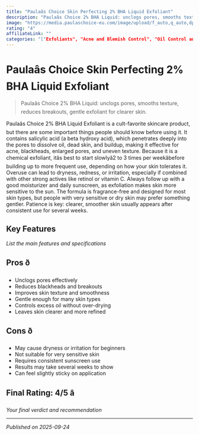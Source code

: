 ```yaml
---
title: "Paulaâs Choice Skin Perfecting 2% BHA Liquid Exfoliant"
description: "Paulaâs Choice 2% BHA Liquid: unclogs pores, smooths texture, reduces breakouts, gentle exfoliant for clearer skin."
image: "https://media.paulaschoice-eu.com/image/upload/f_auto,q_auto,dpr_auto/c_fit,w_421,h_640/products/images/redesign/2010-Redesign-1?_i=AG"
rating: "4"
affiliateLink: ""
categories: "["Exfoliants", "Acne and Blemish Control", "Oil Control andPore Care"]"
---
```


# Paulaâs Choice Skin Perfecting 2% BHA Liquid Exfoliant



> Paulaâs Choice 2% BHA Liquid: unclogs pores, smooths texture, reduces breakouts, gentle exfoliant for clearer skin.

Paulaâs Choice 2% BHA Liquid Exfoliant is a cult-favorite skincare product, but there are some important things people should know before using it. It contains salicylic acid (a beta hydroxy acid), which penetrates deeply into the pores to dissolve oil, dead skin, and buildup, making it effective for acne, blackheads, enlarged pores, and uneven texture. Because it is a chemical exfoliant, itâs best to start slowlyâ2 to 3 times per weekâbefore building up to more frequent use, depending on how your skin tolerates it. Overuse can lead to dryness, redness, or irritation, especially if combined with other strong actives like retinol or vitamin C. Always follow up with a good moisturizer and daily sunscreen, as exfoliation makes skin more sensitive to the sun. The formula is fragrance-free and designed for most skin types, but people with very sensitive or dry skin may prefer something gentler. Patience is key: clearer, smoother skin usually appears after consistent use for several weeks.

## Key Features

*List the main features and specifications*


## Pros ð

- Unclogs pores effectively
- Reduces blackheads and breakouts
- Improves skin texture and smoothness
- Gentle enough for many skin types
- Controls excess oil without over-drying
- Leaves skin clearer and more refined



## Cons ð

- May cause dryness or irritation for beginners
- Not suitable for very sensitive skin
- Requires consistent sunscreen use
- Results may take several weeks to show
- Can feel slightly sticky on application


## Final Rating: 4/5 â­

*Your final verdict and recommendation*



---

*Published on 2025-09-24*